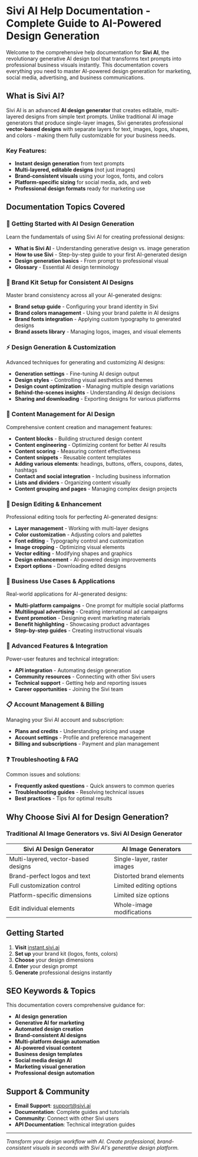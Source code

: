 # Sivi AI Help Documentation - Complete Guide to AI-Powered Design Generation

Welcome to the comprehensive help documentation for **Sivi AI**, the revolutionary generative AI design tool that transforms text prompts into professional business visuals instantly. This documentation covers everything you need to master AI-powered design generation for marketing, social media, advertising, and business communications.

## What is Sivi AI?

Sivi AI is an advanced **AI design generator** that creates editable, multi-layered designs from simple text prompts. Unlike traditional AI image generators that produce single-layer images, Sivi generates professional **vector-based designs** with separate layers for text, images, logos, shapes, and colors - making them fully customizable for your business needs.

### Key Features:
- **Instant design generation** from text prompts
- **Multi-layered, editable designs** (not just images)
- **Brand-consistent visuals** using your logos, fonts, and colors
- **Platform-specific sizing** for social media, ads, and web
- **Professional design formats** ready for marketing use

## Documentation Topics Covered

### 🚀 Getting Started with AI Design Generation
Learn the fundamentals of using Sivi AI for creating professional designs:
- **What is Sivi AI** - Understanding generative design vs. image generation
- **How to use Sivi** - Step-by-step guide to your first AI-generated design
- **Design generation basics** - From prompt to professional visual
- **Glossary** - Essential AI design terminology

### 🎨 Brand Kit Setup for Consistent AI Designs
Master brand consistency across all your AI-generated designs:
- **Brand setup guide** - Configuring your brand identity in Sivi
- **Brand colors management** - Using your brand palette in AI designs
- **Brand fonts integration** - Applying custom typography to generated designs
- **Brand assets library** - Managing logos, images, and visual elements

### ⚡ Design Generation & Customization
Advanced techniques for generating and customizing AI designs:
- **Generation settings** - Fine-tuning AI design output
- **Design styles** - Controlling visual aesthetics and themes
- **Design count optimization** - Managing multiple design variations
- **Behind-the-scenes insights** - Understanding AI design decisions
- **Sharing and downloading** - Exporting designs for various platforms

### 📝 Content Management for AI Design
Comprehensive content creation and management features:
- **Content blocks** - Building structured design content
- **Content engineering** - Optimizing content for better AI results
- **Content scoring** - Measuring content effectiveness
- **Content snippets** - Reusable content templates
- **Adding various elements**: headings, buttons, offers, coupons, dates, hashtags
- **Contact and social integration** - Including business information
- **Lists and dividers** - Organizing content visually
- **Content grouping and pages** - Managing complex design projects

### 🎯 Design Editing & Enhancement
Professional editing tools for perfecting AI-generated designs:
- **Layer management** - Working with multi-layer designs
- **Color customization** - Adjusting colors and palettes
- **Font editing** - Typography control and customization
- **Image cropping** - Optimizing visual elements
- **Vector editing** - Modifying shapes and graphics
- **Design enhancement** - AI-powered design improvements
- **Export options** - Downloading edited designs

### 💼 Business Use Cases & Applications
Real-world applications for AI-generated designs:
- **Multi-platform campaigns** - One prompt for multiple social platforms
- **Multilingual advertising** - Creating international ad campaigns
- **Event promotion** - Designing event marketing materials
- **Benefit highlighting** - Showcasing product advantages
- **Step-by-step guides** - Creating instructional visuals

### 🔧 Advanced Features & Integration
Power-user features and technical integration:
- **API integration** - Automating design generation
- **Community resources** - Connecting with other Sivi users
- **Technical support** - Getting help and reporting issues
- **Career opportunities** - Joining the Sivi team

### 📋 Account Management & Billing
Managing your Sivi AI account and subscription:
- **Plans and credits** - Understanding pricing and usage
- **Account settings** - Profile and preference management
- **Billing and subscriptions** - Payment and plan management

### ❓ Troubleshooting & FAQ
Common issues and solutions:
- **Frequently asked questions** - Quick answers to common queries
- **Troubleshooting guides** - Resolving technical issues
- **Best practices** - Tips for optimal results

## Why Choose Sivi AI for Design Generation?

### Traditional AI Image Generators vs. Sivi AI Design Generator

| **Sivi AI Design Generator** | **AI Image Generators** |
|------------------------------|-------------------------|
| Multi-layered, vector-based designs | Single-layer, raster images |
| Brand-perfect logos and text | Distorted brand elements |
| Full customization control | Limited editing options |
| Platform-specific dimensions | Limited size options |
| Edit individual elements | Whole-image modifications |

## Getting Started

1. **Visit** [instant.sivi.ai](https://instant.sivi.ai/)
2. **Set up** your brand kit (logos, fonts, colors)
3. **Choose** your design dimensions
4. **Enter** your design prompt
5. **Generate** professional designs instantly

## SEO Keywords & Topics

This documentation covers comprehensive guidance for:
- **AI design generation**
- **Generative AI for marketing**
- **Automated design creation**
- **Brand-consistent AI designs**
- **Multi-platform design automation**
- **AI-powered visual content**
- **Business design templates**
- **Social media design AI**
- **Marketing visual generation**
- **Professional design automation**

## Support & Community

- **Email Support**: support@sivi.ai
- **Documentation**: Complete guides and tutorials
- **Community**: Connect with other Sivi users
- **API Documentation**: Technical integration guides

---

*Transform your design workflow with AI. Create professional, brand-consistent visuals in seconds with Sivi AI's generative design platform.*